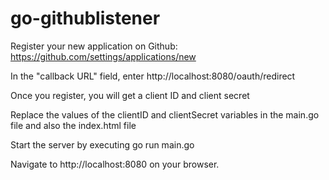 # go-githublistener

Register your new application on Github: https://github.com/settings/applications/new

In the "callback URL" field, enter http://localhost:8080/oauth/redirect

Once you register, you will get a client ID and client secret

Replace the values of the clientID and clientSecret variables in the main.go file and also the index.html file

Start the server by executing go run main.go

Navigate to http://localhost:8080 on your browser.